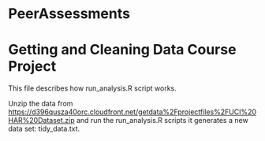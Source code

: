 # PeerAssessments
Getting and Cleaning Data Course Project
========================================
This file describes how run_analysis.R script works.

Unzip the data from https://d396qusza40orc.cloudfront.net/getdata%2Fprojectfiles%2FUCI%20HAR%20Dataset.zip and run the run_analysis.R scripts 
it generates a new data set: tidy_data.txt. 